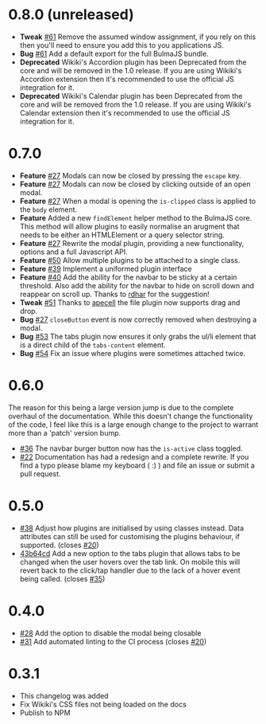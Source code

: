 # 0.8.0 (unreleased)
+ **Tweak** [#61](https://github.com/VizuaaLOG/BulmaJS/pull/61) Remove the assumed window assignment, if you rely on this then you'll need to ensure you add this to you applications JS.
+ **Bug** [#61](https://github.com/VizuaaLOG/BulmaJS/pull/61) Add a default export for the full BulmaJS bundle.
+ **Deprecated** Wikiki's Accordion plugin has been Deprecated from the core and will be removed in the 1.0 release. If you are using Wikiki's Accordion extension then it's recommended to use the official JS integration for it.
+ **Deprecated** Wikiki's Calendar plugin has been Deprecated from the core and will be removed from the 1.0 release. If you are using Wikiki's Calendar extension then it's recommended to use the official JS integration for it.
# 0.7.0
+ **Feature** [#27](https://github.com/VizuaaLOG/BulmaJS/issues/27) Modals can now be closed by pressing the 
`escape` key.
+ **Feature** [#27](https://github.com/VizuaaLOG/BulmaJS/issues/27) Modals can now be closed by clicking outside of an open modal.
+ **Feature** [#27](https://github.com/VizuaaLOG/BulmaJS/issues/27) When a modal is opening the `is-clipped` class is applied to the `body` element.
+ **Feature** Added a new `findElement` helper method to the BulmaJS core. This method will allow plugins to easily normalise an arugment that needs to be either an HTMLElement or a query selector string.
+ **Feature** [#27](https://github.com/VizuaaLOG/BulmaJS/issues/27) Rewrite the modal plugin, providing a new functionality, options and a full Javascript API.
+ **Feature** [#50](https://github.com/VizuaaLOG/BulmaJS/issues/50) Allow multiple plugins to be attached to a single class.
+ **Feature** [#39](https://github.com/VizuaaLOG/BulmaJS/issues/39) Implement a uniformed plugin interface
+ **Feature** [#40](https://github.com/VizuaaLOG/BulmaJS/issues/49) Add the ability for the navbar to be sticky at a certain threshold. Also add the ability for the navbar to hide on scroll down and reappear on scroll up. Thanks to [rdhar](https://github.com/rdhar) for the suggestion!
+ **Tweak** [#51](https://github.com/VizuaaLOG/BulmaJS/pull/51) Thanks to [apecell](https://github.com/apecell) the file plugin now supports drag and drop.
+ **Bug** [#27](https://github.com/VizuaaLOG/BulmaJS/issues/27) `closeButton` event is now correctly removed when destroying a modal.
+ **Bug** [#53](https://github.com/VizuaaLOG/BulmaJS/issues/53) The tabs plugin now ensures it only grabs the ul/li element that is a direct child of the `tabs-content` element.
+ **Bug** [#54](https://github.com/VizuaaLOG/BulmaJS/issues/54) Fix an issue where plugins were sometimes attached twice.

# 0.6.0
The reason for this being a large version jump is due to the complete overhaul of the documentation. While this doesn't change the functionality of the code, I feel like this is a large enough change to the project to warrant more than a 'patch' version bump.

+ [#36](https://github.com/VizuaaLOG/BulmaJS/issues/36) The navbar burger button now has the `is-active` class toggled.
+ [#22](https://github.com/VizuaaLOG/BulmaJS/issues/22) Documentation has had a redesign and a complete rewrite. If you find a typo please blame my keyboard ( :) ) and file an issue or submit a pull request.

# 0.5.0
+ [#38](https://github.com/VizuaaLOG/BulmaJS/pull/38) Adjust how plugins are initialised by using classes instead. Data attributes can still be used for customising the plugins behaviour, if supported. (closes [#20](https://github.com/VizuaaLOG/BulmaJS/issues/20))
+ [43b64cd](https://github.com/VizuaaLOG/BulmaJS/commit/43b64cdea58fe6b512ce95c69172889d75b68179) Add a new option to the tabs plugin that allows tabs to be changed when the user hovers over the tab link. On mobile this will revert back to the click/tap handler due to the lack of a hover event being called. (closes [#35](https://github.com/VizuaaLOG/BulmaJS/issues/35))

# 0.4.0
+ [#28](https://github.com/VizuaaLOG/BulmaJS/pull/28) Add the option to disable the modal being closable
+ [#31](https://github.com/VizuaaLOG/BulmaJS/pull/31) Add automated linting to the CI process (closes [#20](https://github.com/VizuaaLOG/BulmaJS/issues/29))

# 0.3.1
+ This changelog was added
+ Fix Wikiki's CSS files not being loaded on the docs
+ Publish to NPM
